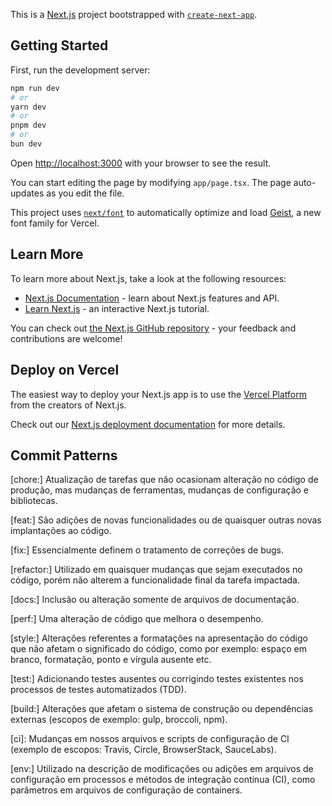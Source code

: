 This is a [Next.js](https://nextjs.org) project bootstrapped with [`create-next-app`](https://nextjs.org/docs/app/api-reference/cli/create-next-app).

## Getting Started

First, run the development server:

```bash
npm run dev
# or
yarn dev
# or
pnpm dev
# or
bun dev
```

Open [http://localhost:3000](http://localhost:3000) with your browser to see the result.

You can start editing the page by modifying `app/page.tsx`. The page auto-updates as you edit the file.

This project uses [`next/font`](https://nextjs.org/docs/app/building-your-application/optimizing/fonts) to automatically optimize and load [Geist](https://vercel.com/font), a new font family for Vercel.

## Learn More

To learn more about Next.js, take a look at the following resources:

- [Next.js Documentation](https://nextjs.org/docs) - learn about Next.js features and API.
- [Learn Next.js](https://nextjs.org/learn) - an interactive Next.js tutorial.

You can check out [the Next.js GitHub repository](https://github.com/vercel/next.js) - your feedback and contributions are welcome!

## Deploy on Vercel

The easiest way to deploy your Next.js app is to use the [Vercel Platform](https://vercel.com/new?utm_medium=default-template&filter=next.js&utm_source=create-next-app&utm_campaign=create-next-app-readme) from the creators of Next.js.

Check out our [Next.js deployment documentation](https://nextjs.org/docs/app/building-your-application/deploying) for more details.

## Commit Patterns

[chore:] Atualização de tarefas que não ocasionam alteração no código de produção, mas mudanças de ferramentas, mudanças de configuração e bibliotecas.

[feat:] São adições de novas funcionalidades ou de quaisquer outras novas implantações ao código.

[fix:] Essencialmente definem o tratamento de correções de bugs.

[refactor:] Utilizado em quaisquer mudanças que sejam executados no código, porém não alterem a funcionalidade final da tarefa impactada.

[docs:] Inclusão ou alteração somente de arquivos de documentação.

[perf:] Uma alteração de código que melhora o desempenho.

[style:] Alterações referentes a formatações na apresentação do código que não afetam o significado do código, como por exemplo: espaço em branco, formatação, ponto e vírgula ausente etc.

[test:] Adicionando testes ausentes ou corrigindo testes existentes nos processos de testes automatizados (TDD).

[build:] Alterações que afetam o sistema de construção ou dependências externas (escopos de exemplo: gulp, broccoli, npm).

[ci]: Mudanças em nossos arquivos e scripts de configuração de CI (exemplo de escopos: Travis, Circle, BrowserStack, SauceLabs).

[env:] Utilizado na descrição de modificações ou adições em arquivos de configuração em processos e métodos de integração contínua (CI), como parâmetros em arquivos de configuração de containers.
